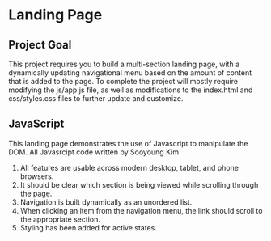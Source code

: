 # Landing Page

## Project Goal

This project requires you to build a multi-section landing page, with a dynamically updating navigational menu based on the amount of content that is added to the page. To complete the project will mostly require modifying the js/app.js file, as well as modifications to the index.html and css/styles.css files to further update and customize.

## JavaScript

This landing page demonstrates the use of Javascript to manipulate the DOM.
All Javasrcipt code written by Sooyoung Kim

1. All features are usable across modern desktop, tablet, and phone browsers.
2. It should be clear which section is being viewed while scrolling through the page.
3. Navigation is built dynamically as an unordered list.
4. When clicking an item from the navigation menu, the link should scroll to the appropriate section.
5. Styling has been added for active states.
